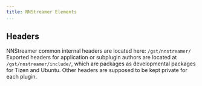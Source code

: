 ```yaml
---
title: NNStreamer Elements
...
```


## Headers

NNStreamer common internal headers are located here: ```/gst/nnstreamer/```
Exported headers for application or subplugin authors are located at ```/gst/nnstreamer/include/```, which are packages as developmental packages for Tizen and Ubuntu.
Other headers are supposed to be kept private for each plugin.
